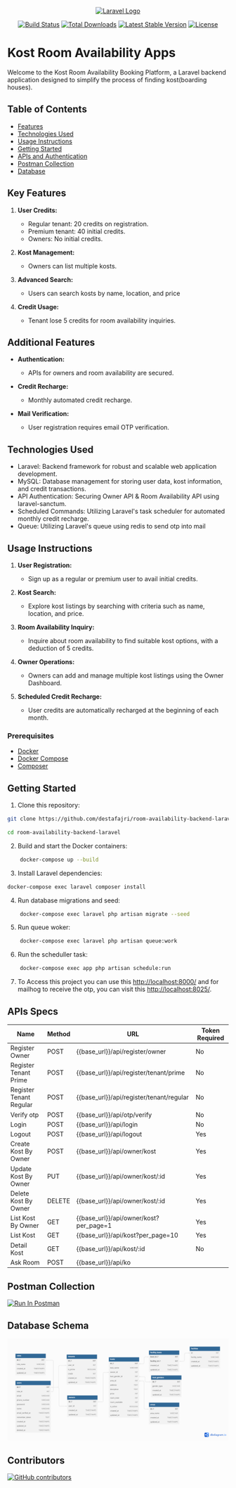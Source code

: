 <p align="center"><a href="https://laravel.com" target="_blank"><img src="https://raw.githubusercontent.com/laravel/art/master/logo-lockup/5%20SVG/2%20CMYK/1%20Full%20Color/laravel-logolockup-cmyk-red.svg" width="400" alt="Laravel Logo"></a></p>

<p align="center">
<a href="https://github.com/laravel/framework/actions"><img src="https://github.com/laravel/framework/workflows/tests/badge.svg" alt="Build Status"></a>
<a href="https://packagist.org/packages/laravel/framework"><img src="https://img.shields.io/packagist/dt/laravel/framework" alt="Total Downloads"></a>
<a href="https://packagist.org/packages/laravel/framework"><img src="https://img.shields.io/packagist/v/laravel/framework" alt="Latest Stable Version"></a>
<a href="https://packagist.org/packages/laravel/framework"><img src="https://img.shields.io/packagist/l/laravel/framework" alt="License"></a>
</p>

# Kost Room Availability Apps

Welcome to the Kost Room Availability Booking Platform, a Laravel backend application designed to simplify the process of finding kost(boarding houses).

## Table of Contents

-   [Features](#features)
-   [Technologies Used](#technologies-used)
-   [Usage Instructions](#usage-instructions)
-   [Getting Started](#getting-started)
-   [APIs and Authentication](#apis-and-authentication)
-   [Postman Collection](#postman-collection)
-   [Database](#database-schema)

## Key Features

1. **User Credits:**

    - Regular tenant: 20 credits on registration.
    - Premium tenant: 40 initial credits.
    - Owners: No initial credits.

2. **Kost Management:**

    - Owners can list multiple kosts.

3. **Advanced Search:**

    - Users can search kosts by name, location, and price

4. **Credit Usage:**
    - Tenant lose 5 credits for room availability inquiries.

## Additional Features

-   **Authentication:**

    -   APIs for owners and room availability are secured.

-   **Credit Recharge:**

    -   Monthly automated credit recharge.

-   **Mail Verification:**
    -   User registration requires email OTP verification.

## Technologies Used

-   Laravel: Backend framework for robust and scalable web application development.
-   MySQL: Database management for storing user data, kost information, and credit transactions.
-   API Authentication: Securing Owner API & Room Availability API using laravel-sanctum.
-   Scheduled Commands: Utilizing Laravel's task scheduler for automated monthly credit recharge.
-   Queue: Utilizing Laravel's queue using redis to send otp into mail

## Usage Instructions

1. **User Registration:**

    - Sign up as a regular or premium user to avail initial credits.

2. **Kost Search:**

    - Explore kost listings by searching with criteria such as name, location, and price.

3. **Room Availability Inquiry:**

    - Inquire about room availability to find suitable kost options, with a deduction of 5 credits.

4. **Owner Operations:**

    - Owners can add and manage multiple kost listings using the Owner Dashboard.

5. **Scheduled Credit Recharge:**
    - User credits are automatically recharged at the beginning of each month.

### Prerequisites

-   [Docker](https://docs.docker.com/get-docker/)
-   [Docker Compose](https://docs.docker.com/compose/install/)
-   [Composer](https://getcomposer.org/)

## Getting Started

1. Clone this repository:

```bash
git clone https://github.com/destafajri/room-availability-backend-laravel
```

```bash
cd room-availability-backend-laravel
```

2. Build and start the Docker containers:

```bash
    docker-compose up --build
```

3. Install Laravel dependencies:

```bash
docker-compose exec laravel composer install
```

4. Run database migrations and seed:

```bash
    docker-compose exec laravel php artisan migrate --seed
```

5. Run queue woker:

```bash
    docker-compose exec laravel php artisan queue:work
```

6. Run the scheduller task:

```bash
    docker-compose exec app php artisan schedule:run
```

7. To Access this project you can use this [http://localhost:8000/](http://localhost:8000/) and for mailhog to receive the otp, you can visit this [http://localhost:8025/](http://localhost:8025/).

## APIs Specs

| Name                    | Method | URL                                      | Token Required |
| ----------------------- | ------ | ---------------------------------------- | -------------- |
| Register Owner          | POST   | {{base_url}}/api/register/owner          | No             |
| Register Tenant Prime   | POST   | {{base_url}}/api/register/tenant/prime   | No             |
| Register Tenant Regular | POST   | {{base_url}}/api/register/tenant/regular | No             |
| Verify otp              | POST   | {{base_url}}/api/otp/verify              | No             |
| Login                   | POST   | {{base_url}}/api/login                   | No             |
| Logout                  | POST   | {{base_url}}/api/logout                  | Yes            |
| Create Kost By Owner    | POST   | {{base_url}}/api/owner/kost              | Yes            |
| Update Kost By Owner    | PUT    | {{base_url}}/api/owner/kost/:id          | Yes            |
| Delete Kost By Owner    | DELETE | {{base_url}}/api/owner/kost/:id          | Yes            |
| List Kost By Owner      | GET    | {{base_url}}/api/owner/kost?per_page=1   | Yes            |
| List Kost               | GET    | {{base_url}}/api/kost?per_page=10        | Yes            |
| Detail Kost             | GET    | {{base_url}}/api/kost/:id                | No             |
| Ask Room                | POST   | {{base_url}}/api/ko                      |

## Postman Collection
[<img src="https://run.pstmn.io/button.svg" alt="Run In Postman" style="width: 128px; height: 32px;">](https://www.postman.com/gold-station-218460/workspace/room-availability-apps-laravel/collection/22138766-e2420475-a461-47e5-ab4f-0095ca9f6fac?action=share&creator=22138766)

## Database Schema
![Database](storage/images/database-design.png)

## Contributors

[![GitHub contributors](https://img.shields.io/github/contributors/destafajri/room-availability-backend-laravel)](https://github.com/destafajri/room-availability-backend-laravel/graphs/contributors)

